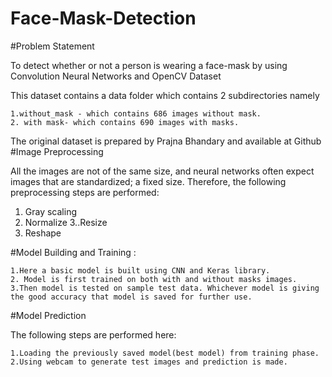 # Face-Mask-Detection
#Problem Statement

To detect whether or not a person is wearing a face-mask by using Convolution Neural Networks and OpenCV
Dataset

This dataset contains a data folder which contains 2 subdirectories namely

    1.without_mask - which contains 686 images without mask.
    2. with mask- which contains 690 images with masks.

The original dataset is prepared by Prajna Bhandary and available at Github
#Image Preprocessing

All the images are not of the same size, and neural networks often expect images that are standardized; a fixed size. Therefore, the following preprocessing steps are performed:

   1. Gray scaling
   2. Normalize
   3..Resize
   4.  Reshape

#Model Building and Training :

    1.Here a basic model is built using CNN and Keras library.
    2. Model is first trained on both with and without masks images.
    3.Then model is tested on sample test data. Whichever model is giving the good accuracy that model is saved for further use.

#Model Prediction

The following steps are performed here:

    1.Loading the previously saved model(best model) from training phase.
    2.Using webcam to generate test images and prediction is made.

